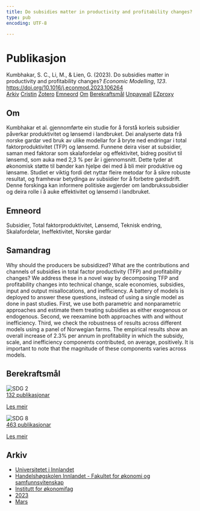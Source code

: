 ```yaml
---
title: Do subsidies matter in productivity and profitability changes?
type: pub
encoding: UTF-8

---
```

<h1>Publikasjon</h1>
<article id="csl-bib-container-7X8YGDFQ" class="csl-bib-container">
  <div class="csl-bib-body"> <div class="csl-entry">Kumbhakar, S. C., Li, M., &#38; Lien, G. (2023). Do subsidies matter in productivity and profitability changes? <i>Economic Modelling</i>, <i>123</i>. <a href="https://doi.org/10.1016/j.econmod.2023.106264">https://doi.org/10.1016/j.econmod.2023.106264</a></div> </div>
  <div class="csl-bib-buttons">
    <a href="#taxonomy-article-7X8YGDFQ" alt="archive" class="csl-bib-button">Arkiv</a>
    <a href="https://app.cristin.no/results/show.jsf?id=2133203" alt="Cristin" class="csl-bib-button">Cristin</a>
    <a href="http://zotero.org/groups/5881554/items/7X8YGDFQ" alt="Zotero" class="csl-bib-button">Zotero</a>
    <a href="#keywords-article-7X8YGDFQ" alt="keywords" class="csl-bib-button">Emneord</a>
    <a href="#about-article-7X8YGDFQ" alt="about_pub" class="csl-bib-button">Om</a>
    <a href="#sdg-article-7X8YGDFQ" alt="sdg" class="csl-bib-button">Berekraftsmål</a>
    <a href="https://doi.org/10.1016/j.econmod.2023.106264" alt="Unpaywall" class="csl-bib-button">Unpaywall</a>
    <a href="https://doi.org/10.1016/j.econmod.2023.106264" alt="EZproxy" class="csl-bib-button">EZproxy</a>
  </div>
  <div id="csl-bib-meta-container-7X8YGDFQ"></div>
</article>
<div id="csl-bib-meta-7X8YGDFQ" class="csl-bib-meta">
  <article id="about-article-7X8YGDFQ" class="about_pub-article">
    <h1>Om</h1>
    Kumbhakar et al. gjennomførte ein studie for å forstå korleis subsidier påverkar produktivitet og lønsemd i landbruket. Dei analyserte data frå norske gardar ved bruk av ulike modellar for å bryte ned endringar i total faktorproduktivitet (TFP) og lønsemd. Funnene deira viser at subsidier, saman med faktorar som skalafordelar og effektivitet, bidreg positivt til lønsemd, som auka med 2,3 % per år i gjennomsnitt. Dette tyder at økonomisk støtte til bønder kan hjelpe dei med å bli meir produktive og lønsame. Studiet er viktig fordi det nyttar fleire metodar for å sikre robuste resultat, og framhevar betydinga av subsidier for å forbetre gardsdrift. Denne forskinga kan informere politiske avgjerder om landbrukssubsidier og deira rolle i å auke effektivitet og lønsemd i landbruket.
  </article>
  <article id="keywords-article-7X8YGDFQ" class="keywords-article">
    <h1>Emneord</h1>
    Subsidier, Total faktorproduktivitet, Lønsemd, Teknisk endring, Skalafordelar, Ineffektivitet, Norske gardar
  </article>
  <article id="abstract-article-7X8YGDFQ" class="abstract-article">
    <h1>Samandrag</h1>
    Why should the producers be subsidized? What are the contributions and channels of subsidies in total factor productivity (TFP) and profitability changes? We address these in a novel way by decomposing TFP and profitability changes into technical change, scale economies, subsidies, input and output misallocations, and inefficiency. A battery of models is deployed to answer these questions, instead of using a single model as done in past studies. First, we use both parametric and nonparametric approaches and estimate them treating subsidies as either exogenous or endogenous. Second, we reexamine both approaches with and without inefficiency. Third, we check the robustness of results across different models using a panel of Norwegian farms. The empirical results show an overall increase of 2.3% per annum in profitability in which the subsidy, scale, and inefficiency components contributed, on average, positively. It is important to note that the magnitude of these components varies across models.
  </article>
  <article id="sdg-article-7X8YGDFQ" class="sdg-article">
    <h1>Berekraftsmål</h1>
    <div class="sdg-container"><div id="sdg2" class="sdg">
        <img src="{{< params subfolder >}}images/sdg/sdg02_nn.png" class="image" alt="SDG 2">
        <div class="sdg-overlay">
          <a href="{{< params subfolder >}}nn/archive/?sdg=2#archive" class="sdg-publication-count"><span>132</span> publikasjonar</a>
          <p><a href="https://fn.no/om-fn/fns-baerekraftsmaal/utrydde-sult?lang=nno-NO" class="sdg-read-more">Les meir</a></p>
        </div>
      </div> <div id="sdg8" class="sdg">
        <img src="{{< params subfolder >}}images/sdg/sdg08_nn.png" class="image" alt="SDG 8">
        <div class="sdg-overlay">
          <a href="{{< params subfolder >}}nn/archive/?sdg=8#archive" class="sdg-publication-count"><span>463</span> publikasjonar</a>
          <p><a href="https://fn.no/om-fn/fns-baerekraftsmaal/anstendig-arbeid-og-oekonomisk-vekst?lang=nno-NO" class="sdg-read-more">Les meir</a></p>
        </div>
      </div></div>
  </article>
  <article id="taxonomy-article-7X8YGDFQ" class="taxonomy-article">
    <h1>Arkiv</h1>
    <ul>
      <li><a href="{{< params subfolder >}}nn/archive/?key=3DCRN523">Universitetet i Innlandet</a></li>
      <li><a href="{{< params subfolder >}}nn/archive/?key=DU8Q9LN9">Handelshøgskolen Innlandet - Fakultet for økonomi og samfunnsvitenskap</a></li>
      <li><a href="{{< params subfolder >}}nn/archive/?key=3IQA89I8">Institutt for økonomifag</a></li>
      <li><a href="{{< params subfolder >}}nn/archive/?key=RD9NIUZB">2023</a></li>
      <li><a href="{{< params subfolder >}}nn/archive/?key=UD62IL5L">Mars</a></li>
    </ul>
  </article>
</div>
